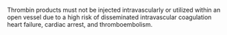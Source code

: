 Thrombin products must not be injected intravascularly or utilized within an open vessel due to a high risk of disseminated intravascular coagulation heart failure, cardiac arrest, and thromboembolism.